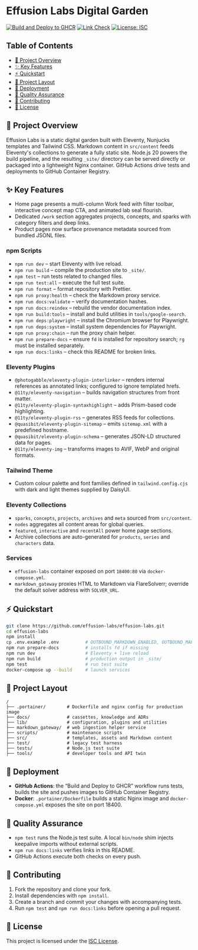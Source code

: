 # Effusion Labs Digital Garden

[![Build and Deploy to GHCR](https://github.com/effusion-labs/effusion-labs/actions/workflows/deploy.yml/badge.svg)](https://github.com/effusion-labs/effusion-labs/actions/workflows/deploy.yml)
[![Link Check](https://github.com/effusion-labs/effusion-labs/actions/workflows/link-check.yml/badge.svg)](https://github.com/effusion-labs/effusion-labs/actions/workflows/link-check.yml)
[![License: ISC](https://img.shields.io/badge/license-ISC-blue.svg)](./LICENSE)

## Table of Contents
- [🚀 Project Overview](#-project-overview)
- [✨ Key Features](#-key-features)
- [⚡ Quickstart](#-quickstart)
- [📂 Project Layout](#-project-layout)
- [🚢 Deployment](#-deployment)
- [🧪 Quality Assurance](#-quality-assurance)
- [🤝 Contributing](#-contributing)
- [📄 License](#-license)

## 🚀 Project Overview
Effusion Labs is a static digital garden built with Eleventy, Nunjucks templates and Tailwind CSS. Markdown content in `src/content` feeds Eleventy's collections to generate a fully static site. Node.js 20 powers the build pipeline, and the resulting `_site/` directory can be served directly or packaged into a lightweight Nginx container. GitHub Actions drive tests and deployments to GitHub Container Registry.

## ✨ Key Features
- Home page presents a multi-column Work feed with filter toolbar, interactive concept map CTA, and animated lab seal flourish.
- Dedicated `/work` section aggregates projects, concepts, and sparks with category filters and deep links.
- Product pages now surface provenance metadata sourced from bundled JSONL files.
### npm Scripts
- `npm run dev` – start Eleventy with live reload.
- `npm run build` – compile the production site to `_site/`.
- `npm test` – run tests related to changed files.
- `npm run test:all` – execute the full test suite.
- `npm run format` – format repository with Prettier.
- `npm run proxy:health` – check the Markdown proxy service.
- `npm run docs:validate` – verify documentation hashes.
- `npm run docs:reindex` – rebuild the vendor documentation index.
- `npm run build:tools` – install and build utilities in `tools/google-search`.
- `npm run deps:playwright` – install the Chromium browser for Playwright.
- `npm run deps:system` – install system dependencies for Playwright.
- `npm run proxy:chain` – run the proxy chain helper.
- `npm run prepare-docs` – ensure `fd` is installed for repository search; `rg` must be installed separately.
- `npm run docs:links` – check this README for broken links.

### Eleventy Plugins
- `@photogabble/eleventy-plugin-interlinker` – renders internal references as annotated links; configured to ignore templated hrefs.
- `@11ty/eleventy-navigation` – builds navigation structures from front matter.
- `@11ty/eleventy-plugin-syntaxhighlight` – adds Prism-based code highlighting.
- `@11ty/eleventy-plugin-rss` – generates RSS feeds for collections.
- `@quasibit/eleventy-plugin-sitemap` – emits `sitemap.xml` with a predefined hostname.
- `@quasibit/eleventy-plugin-schema` – generates JSON-LD structured data for pages.
- `@11ty/eleventy-img` – transforms images to AVIF, WebP and original formats.

### Tailwind Theme
- Custom colour palette and font families defined in `tailwind.config.cjs` with dark and light themes supplied by DaisyUI.

### Eleventy Collections
- `sparks`, `concepts`, `projects`, `archives` and `meta` sourced from `src/content`.
- `nodes` aggregates all content areas for global queries.
- `featured`, `interactive` and `recentAll` power home page sections.
- Archive collections are auto-generated for `products`, `series` and `characters` data.

### Services
- `effusion-labs` container exposed on port `18400:80` via `docker-compose.yml`.
- `markdown_gateway` proxies HTML to Markdown via FlareSolverr; override the default solver address with `SOLVER_URL`.

## ⚡ Quickstart
```bash
git clone https://github.com/effusion-labs/effusion-labs.git
cd effusion-labs
npm install
cp .env.example .env          # OUTBOUND_MARKDOWN_ENABLED, OUTBOUND_MARKDOWN_USER, OUTBOUND_MARKDOWN_PASS, OUTBOUND_MARKDOWN_URL, OUTBOUND_MARKDOWN_PORT, OUTBOUND_MARKDOWN_API_KEY, OUTBOUND_MARKDOWN_TIMEOUT
npm run prepare-docs          # installs fd if missing
npm run dev                   # Eleventy + live reload
npm run build                 # production output in _site/
npm test                      # run test suite
docker-compose up --build     # launch services
```

## 📂 Project Layout
```text
/
├── .portainer/        # Dockerfile and nginx config for production image
├── docs/              # cassettes, knowledge and ADRs
├── lib/               # configuration, plugins and utilities
├── markdown_gateway/  # web ingestion helper service
├── scripts/           # maintenance scripts
├── src/               # templates, assets and Markdown content
├── test/              # legacy test harness
├── tests/             # Node.js test suite
├── tools/             # developer tools and API twin
```

## 🚢 Deployment
- **GitHub Actions**: the “Build and Deploy to GHCR” workflow runs tests, builds the site and pushes images to GitHub Container Registry.
- **Docker**: `.portainer/Dockerfile` builds a static Nginx image and `docker-compose.yml` exposes the site on port 18400.

## 🧪 Quality Assurance
  - `npm test` runs the Node.js test suite. A local `bin/node` shim injects keepalive imports without external scripts.
- `npm run docs:links` verifies links in this README.
- GitHub Actions execute both checks on every push.

## 🤝 Contributing
1. Fork the repository and clone your fork.
2. Install dependencies with `npm install`.
3. Create a branch and commit your changes with accompanying tests.
4. Run `npm test` and `npm run docs:links` before opening a pull request.

## 📄 License
This project is licensed under the [ISC License](./LICENSE).
